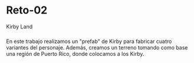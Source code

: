 # Reto-02
Kirby Land
###
En este trabajo realizamos un "prefab" de Kirby para fabricar cuatro variantes del personaje. Además, creamos un terreno tomando como base una región de Puerto Rico, donde colocamos a los Kirby. 

